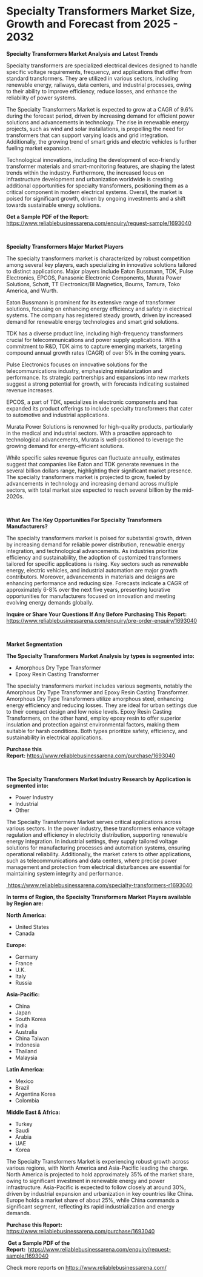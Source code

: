 <p><h1>Specialty Transformers Market Size, Growth and Forecast from 2025 - 2032</h1></p><p><strong>Specialty Transformers Market Analysis and Latest Trends</strong></p>
<p><p>Specialty transformers are specialized electrical devices designed to handle specific voltage requirements, frequency, and applications that differ from standard transformers. They are utilized in various sectors, including renewable energy, railways, data centers, and industrial processes, owing to their ability to improve efficiency, reduce losses, and enhance the reliability of power systems.</p><p>The Specialty Transformers Market is expected to grow at a CAGR of 9.6% during the forecast period, driven by increasing demand for efficient power solutions and advancements in technology. The rise in renewable energy projects, such as wind and solar installations, is propelling the need for transformers that can support varying loads and grid integration. Additionally, the growing trend of smart grids and electric vehicles is further fueling market expansion.</p><p>Technological innovations, including the development of eco-friendly transformer materials and smart-monitoring features, are shaping the latest trends within the industry. Furthermore, the increased focus on infrastructure development and urbanization worldwide is creating additional opportunities for specialty transformers, positioning them as a critical component in modern electrical systems. Overall, the market is poised for significant growth, driven by ongoing investments and a shift towards sustainable energy solutions.</p></p>
<p><strong>Get a Sample PDF of the Report:&nbsp;</strong> <a href="https://www.reliablebusinessarena.com/enquiry/request-sample/1693040?utm_campaign=3270&utm_medium=2&utm_source=Github&utm_content=ia&utm_term=27032025&utm_id=specialty-transformers">https://www.reliablebusinessarena.com/enquiry/request-sample/1693040</a></p>
<p>&nbsp;</p>
<p><strong>Specialty Transformers Major Market Players</strong></p>
<p><p>The specialty transformers market is characterized by robust competition among several key players, each specializing in innovative solutions tailored to distinct applications. Major players include Eaton Bussmann, TDK, Pulse Electronics, EPCOS, Panasonic Electronic Components, Murata Power Solutions, Schott, TT Electronics/BI Magnetics, Bourns, Tamura, Toko America, and Wurth. </p><p>Eaton Bussmann is prominent for its extensive range of transformer solutions, focusing on enhancing energy efficiency and safety in electrical systems. The company has registered steady growth, driven by increased demand for renewable energy technologies and smart grid solutions.</p><p>TDK has a diverse product line, including high-frequency transformers crucial for telecommunications and power supply applications. With a commitment to R&D, TDK aims to capture emerging markets, targeting compound annual growth rates (CAGR) of over 5% in the coming years.</p><p>Pulse Electronics focuses on innovative solutions for the telecommunications industry, emphasizing miniaturization and performance. Its strategic partnerships and expansions into new markets suggest a strong potential for growth, with forecasts indicating sustained revenue increases.</p><p>EPCOS, a part of TDK, specializes in electronic components and has expanded its product offerings to include specialty transformers that cater to automotive and industrial applications.</p><p>Murata Power Solutions is renowned for high-quality products, particularly in the medical and industrial sectors. With a proactive approach to technological advancements, Murata is well-positioned to leverage the growing demand for energy-efficient solutions.</p><p>While specific sales revenue figures can fluctuate annually, estimates suggest that companies like Eaton and TDK generate revenues in the several billion dollars range, highlighting their significant market presence. The specialty transformers market is projected to grow, fueled by advancements in technology and increasing demand across multiple sectors, with total market size expected to reach several billion by the mid-2020s.</p></p>
<p>&nbsp;</p>
<p><strong>What Are The Key Opportunities For Specialty Transformers Manufacturers?</strong></p>
<p><p>The specialty transformers market is poised for substantial growth, driven by increasing demand for reliable power distribution, renewable energy integration, and technological advancements. As industries prioritize efficiency and sustainability, the adoption of customized transformers tailored for specific applications is rising. Key sectors such as renewable energy, electric vehicles, and industrial automation are major growth contributors. Moreover, advancements in materials and designs are enhancing performance and reducing size. Forecasts indicate a CAGR of approximately 6-8% over the next five years, presenting lucrative opportunities for manufacturers focused on innovation and meeting evolving energy demands globally.</p></p>
<p><strong>Inquire or Share Your Questions If Any Before Purchasing This Report:</strong> <a href="https://www.reliablebusinessarena.com/enquiry/pre-order-enquiry/1693040?utm_campaign=3270&utm_medium=2&utm_source=Github&utm_content=ia&utm_term=27032025&utm_id=specialty-transformers">https://www.reliablebusinessarena.com/enquiry/pre-order-enquiry/1693040</a></p>
<p>&nbsp;</p>
<p><strong>Market Segmentation</strong></p>
<p><strong>The Specialty Transformers Market Analysis by types is segmented into:</strong></p>
<p><ul><li>Amorphous Dry Type Transformer</li><li>Epoxy Resin Casting Transformer</li></ul></p>
<p><p>The specialty transformers market includes various segments, notably the Amorphous Dry Type Transformer and Epoxy Resin Casting Transformer. Amorphous Dry Type Transformers utilize amorphous steel, enhancing energy efficiency and reducing losses. They are ideal for urban settings due to their compact design and low noise levels. Epoxy Resin Casting Transformers, on the other hand, employ epoxy resin to offer superior insulation and protection against environmental factors, making them suitable for harsh conditions. Both types prioritize safety, efficiency, and sustainability in electrical applications.</p></p>
<p><strong>Purchase this Report:&nbsp;</strong><a href="https://www.reliablebusinessarena.com/purchase/1693040?utm_campaign=3270&utm_medium=2&utm_source=Github&utm_content=ia&utm_term=27032025&utm_id=specialty-transformers">https://www.reliablebusinessarena.com/purchase/1693040</a></p>
<p>&nbsp;</p>
<p><strong>The Specialty Transformers Market Industry Research by Application is segmented into:</strong></p>
<p><ul><li>Power Industry</li><li>Industrial</li><li>Other</li></ul></p>
<p><p>The Specialty Transformers Market serves critical applications across various sectors. In the power industry, these transformers enhance voltage regulation and efficiency in electricity distribution, supporting renewable energy integration. In industrial settings, they supply tailored voltage solutions for manufacturing processes and automation systems, ensuring operational reliability. Additionally, the market caters to other applications, such as telecommunications and data centers, where precise power management and protection from electrical disturbances are essential for maintaining system integrity and performance.</p></p>
<p><a href="https://www.reliablebusinessarena.com/specialty-transformers-r1693040?utm_campaign=3270&utm_medium=2&utm_source=Github&utm_content=ia&utm_term=27032025&utm_id=specialty-transformers">&nbsp;https://www.reliablebusinessarena.com/specialty-transformers-r1693040</a></p>
<p><strong>In terms of Region, the Specialty Transformers Market Players available by Region are:</strong></p>
<p>
    <p> <strong> North America: </strong>
        <ul>
            <li>United States</li>
            <li>Canada</li>
        </ul>
        </p> 
    <p> <strong> Europe: </strong>
        <ul>
            <li>Germany</li>
            <li>France</li>
            <li>U.K.</li>
            <li>Italy</li>
            <li>Russia</li>
        </ul>
        </p> 
    <p> <strong> Asia-Pacific: </strong>
        <ul>
            <li>China</li>
            <li>Japan</li>
            <li>South Korea</li>
            <li>India</li>
            <li>Australia</li>
            <li>China Taiwan</li>
            <li>Indonesia</li>
            <li>Thailand</li>
            <li>Malaysia</li>
        </ul>
        </p> 
    <p> <strong> Latin America: </strong>
        <ul>
            <li>Mexico</li>
            <li>Brazil</li>
            <li>Argentina Korea</li>
            <li>Colombia</li>
        </ul>
        </p> 
    <p> <strong> Middle East & Africa: </strong>
        <ul>
            <li>Turkey</li>
            <li>Saudi</li>
            <li>Arabia</li>
            <li>UAE</li>
            <li>Korea</li>
        </ul>
    </p>
    </p>
<p><p>The Specialty Transformers Market is experiencing robust growth across various regions, with North America and Asia-Pacific leading the charge. North America is projected to hold approximately 35% of the market share, owing to significant investment in renewable energy and power infrastructure. Asia-Pacific is expected to follow closely at around 30%, driven by industrial expansion and urbanization in key countries like China. Europe holds a market share of about 25%, while China commands a significant segment, reflecting its rapid industrialization and energy demands.</p></p>
<p><strong>Purchase this Report: </strong><a href="https://www.reliablebusinessarena.com/purchase/1693040?utm_campaign=3270&utm_medium=2&utm_source=Github&utm_content=ia&utm_term=27032025&utm_id=specialty-transformers">https://www.reliablebusinessarena.com/purchase/1693040</a></p>
<p>&nbsp;<strong>Get a Sample PDF of the Report:&nbsp;&nbsp;</strong><a href="https://www.reliablebusinessarena.com/enquiry/request-sample/1693040?utm_campaign=3270&utm_medium=2&utm_source=Github&utm_content=ia&utm_term=27032025&utm_id=specialty-transformers">https://www.reliablebusinessarena.com/enquiry/request-sample/1693040</a></p>
<p><strong></strong></p>
<p>Check more reports on <a href="https://www.reliablebusinessarena.com/?utm_campaign=3270&utm_medium=2&utm_source=Github&utm_content=ia&utm_term=27032025&utm_id=specialty-transformers">https://www.reliablebusinessarena.com/</a></p>